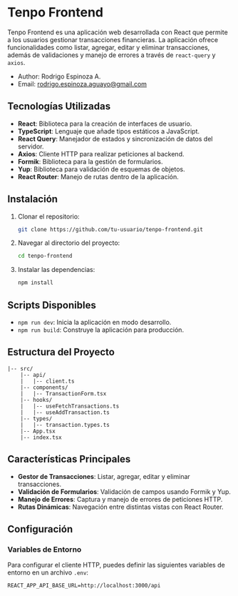 # Tenpo Frontend

Tenpo Frontend es una aplicación web desarrollada con React que permite a los usuarios gestionar transacciones financieras. La aplicación ofrece funcionalidades como listar, agregar, editar y eliminar transacciones, además de validaciones y manejo de errores a través de `react-query` y `axios`.

- Author: Rodrigo Espinoza A.
- Email: rodrigo.espinoza.aguayo@gmail.com

## Tecnologías Utilizadas

- **React**: Biblioteca para la creación de interfaces de usuario.
- **TypeScript**: Lenguaje que añade tipos estáticos a JavaScript.
- **React Query**: Manejador de estados y sincronización de datos del servidor.
- **Axios**: Cliente HTTP para realizar peticiones al backend.
- **Formik**: Biblioteca para la gestión de formularios.
- **Yup**: Biblioteca para validación de esquemas de objetos.
- **React Router**: Manejo de rutas dentro de la aplicación.

## Instalación

1. Clonar el repositorio:
   ```bash
   git clone https://github.com/tu-usuario/tenpo-frontend.git
   ```
2. Navegar al directorio del proyecto:
   ```bash
   cd tenpo-frontend
   ```
3. Instalar las dependencias:
   ```bash
   npm install
   ```

## Scripts Disponibles

- `npm run dev`: Inicia la aplicación en modo desarrollo.
- `npm run build`: Construye la aplicación para producción.


## Estructura del Proyecto

```
|-- src/
    |-- api/
    |   |-- client.ts
    |-- components/
    |   |-- TransactionForm.tsx
    |-- hooks/
    |   |-- useFetchTransactions.ts
    |   |-- useAddTransaction.ts
    |-- types/
    |   |-- transaction.types.ts
    |-- App.tsx
    |-- index.tsx
```

## Características Principales

- **Gestor de Transacciones**: Listar, agregar, editar y eliminar transacciones.
- **Validación de Formularios**: Validación de campos usando Formik y Yup.
- **Manejo de Errores**: Captura y manejo de errores de peticiones HTTP.
- **Rutas Dinámicas**: Navegación entre distintas vistas con React Router.

## Configuración

### Variables de Entorno

Para configurar el cliente HTTP, puedes definir las siguientes variables de entorno en un archivo `.env`:

```
REACT_APP_API_BASE_URL=http://localhost:3000/api
```
